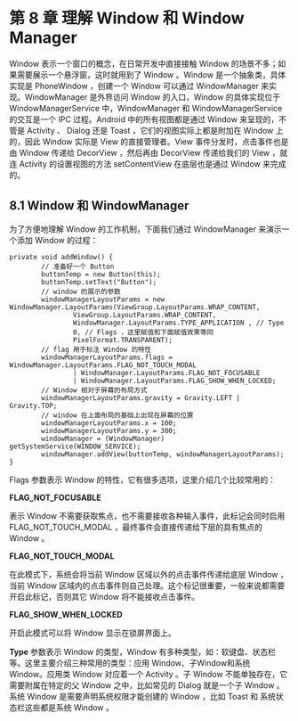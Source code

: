 # 第 8 章 理解 Window 和 Window Manager #
Window 表示一个窗口的概念，在日常开发中直接接触 Window 的场景不多；如果需要展示一个悬浮窗，这时就用到了 Window 。Window 是一个抽象类，具体实现是 PhoneWindow ，创建一个 Window 可以通过 WindowManager 来实现。WindowManager 是外界访问 Window 的入口，Window 的具体实现位于 WindowManagerService 中，WindowManager 和 WindowManagerService 的交互是一个 IPC 过程。Android 中的所有视图都是通过 Window 来呈现的，不管是 Activity 、 Dialog 还是 Toast ，它们的视图实际上都是附加在 Window 上的，因此 Window 实际是 View 的直接管理者。View 事件分发时，点击事件也是由 Window 传递给 DecorView ，然后再由 DecorView 传递给我们的 View ，就连 Activity 的设置视图的方法 setContentView 在底层也是通过 Window 来完成的。

## 8.1 Window 和 WindowManager ##
为了方便地理解 Window 的工作机制，下面我们通过 WindowManager 来演示一个添加 Window 的过程：

	private void addWindow() {
			// 准备好一个 Button
	        buttonTemp = new Button(this);
	        buttonTemp.setText("Button");
			// window 的展示的参数
	        windowManagerLayoutParams = new WindowManager.LayoutParams(ViewGroup.LayoutParams.WRAP_CONTENT,
	                ViewGroup.LayoutParams.WRAP_CONTENT,
	                WindowManager.LayoutParams.TYPE_APPLICATION , // Type
					0, // Flags ，这里赋值和下面赋值效果等同
					PixelFormat.TRANSPARENT);
			// flag 用于标注 Window 的特性
	        windowManagerLayoutParams.flags = WindowManager.LayoutParams.FLAG_NOT_TOUCH_MODAL
	                | WindowManager.LayoutParams.FLAG_NOT_FOCUSABLE
	                | WindowManager.LayoutParams.FLAG_SHOW_WHEN_LOCKED;
			// Window 相对于屏幕的布局方式
	        windowManagerLayoutParams.gravity = Gravity.LEFT | Gravity.TOP;
			// window 在上面布局的基础上出现在屏幕的位置
	        windowManagerLayoutParams.x = 100;
	        windowManagerLayoutParams.y = 300;
	        windowManager = (WindowManager) getSystemService(WINDOW_SERVICE);
	        windowManager.addView(buttonTemp, windowManagerLayoutParams);
	}

Flags 参数表示 Window 的特性，它有很多选项，这里介绍几个比较常用的：

**FLAG_NOT_FOCUSABLE**

表示 Window 不需要获取焦点，也不需要接收各种输入事件，此标记会同时启用 FLAG_NOT_TOUCH_MODAL ，最终事件会直接传递给下层的具有焦点的 Window 。

**FLAG_NOT_TOUCH_MODAL**

在此模式下，系统会将当前 Window 区域以外的点击事件传递给底层 Window ，当前 Window 区域内的点击事件则自己处理。这个标记很重要，一般来说都需要开启此标记，否则其它 Window 将不能接收点击事件。

**FLAG_SHOW_WHEN_LOCKED**

开启此模式可以将 Window 显示在锁屏界面上。

**Type** 参数表示 Window 的类型，Window 有多种类型，如：软键盘、状态栏等。这里主要介绍三种常用的类型：应用 Window、子Window和系统 Window。应用类 Window 对应着一个 Activity 。子 Window 不能单独存在，它需要附属在特定的父 Window 之中，比如常见的 Dialog 就是一个子 Window 。系统 Window 是需要声明系统权限才能创建的 Window ，比如 Toast 和 系统状态栏这些都是系统 Window 。
